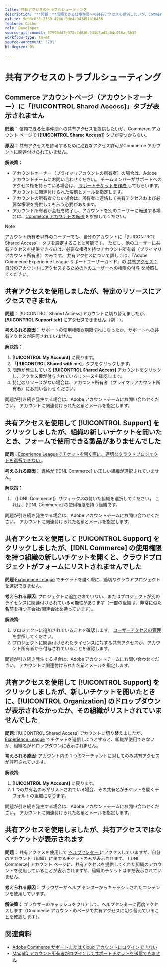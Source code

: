 ```yaml
---
title: 共有アクセスのトラブルシューティング
description: '**問題：**信頼できる仕事仲間への共有アクセスを提供したいが、Commerce アカウント ページで**共有アクセス** タブが見つからない。'
exl-id: 9e03c031-2359-42a6-9de4-943451a16456
feature: Cache
role: Developer
source-git-commit: 37996dd7e372c4d886c943d5ad2a94c016ac8b35
workflow-type: tm+mt
source-wordcount: '791'
ht-degree: 0%

---
```


# 共有アクセスのトラブルシューティング

## Commerce アカウントページ（アカウントオーナー）に「[!UICONTROL Shared Access]」タブが表示されません

**問題：** 信頼できる仕事仲間への共有アクセスを提供したいが、Commerce アカウント ページで [**[!UICONTROL Shared Access]**] タブが見つからない。

**原因：** 共有アクセスを許可するために必要なアクセス許可がCommerce アカウントに関連付けられていません。

**解決策：**

* アカウントオーナー（プライマリアカウントの所有者）の場合は、Adobe アカウントチームにお問い合わせください。 チームメンバーがサポートへのアクセス権を持っている場合は、[ サポートチケットを作成 ](https://experienceleague.adobe.com/en/docs/commerce-knowledge-base/kb/help-center-guide/magento-help-center-user-guide#merchant-not-displayed) してもらいます。 アカウントに関連付けられた名前とメールを指定します。
* アカウントの所有者でない場合は、所有者に連絡して共有アクセスおよび必要な権限を提供してもらう必要があります。
* アカウント所有者が会社を終了し、アカウントを別のユーザーに転送する場合は、[Commerce アカウントの転送 ](https://experienceleague.adobe.com/en/docs/commerce-admin/start/commerce-account/commerce-account-transfer) を参照してください。

>[!NOTE]
>
>アカウント所有者以外のユーザーでも、自分のアカウントに「[!UICONTROL Shared Access]」タブを設定することは可能です。 ただし、他のユーザーに共有アクセスを提供できるのは、必要な権限を持つアカウント所有者（プライマリアカウント所有者）のみです。 共有アクセスについて詳しくは、『Adobe Commerce Experience League サポートユーザーガイド』の [ 共有アクセス：自分のアカウントにアクセスするための他のユーザーへの権限の付与 ](https://experienceleague.adobe.com/en/docs/commerce-knowledge-base/kb/help-center-guide/magento-help-center-user-guide#shared-access) を参照してください。

## 共有アクセスを使用しましたが、特定のリソースにアクセスできません

**問題：** [!UICONTROL Shared Access] アカウントに切り替えましたが、**[!UICONTROL Support tab]** にアクセスできません（例：）。

**考えられる原因：** サポートの使用権限が期限切れになったか、サポートへの共有アクセスが許可されていません。

**解決策：**

1. **[!UICONTROL My Account]** に戻ります。
1. 「**[!UICONTROL Shared with me]**」タブをクリックします。
1. 問題が発生している **[!UICONTROL Shared Access]** アカウントをクリックし、アクセス権が付与されているリソースを確認します。
1. 特定のリソースがない場合は、アカウント所有者（プライマリアカウント所有者）にお問い合わせください。

問題が引き続き発生する場合は、Adobe アカウントチームにお問い合わせください。 アカウントに関連付けられた名前とメールを指定します。

## 共有アクセスを使用して [!UICONTROL Support] をクリックしましたが、組織の新しいチケットを開いたとき、フォームで使用できる製品がありませんでした

**問題：**[Experience Leagueでチケットを開く際に、適切なクラウドプロジェクトを選択できない ](https://experienceleague.adobe.com/home#support)。

**考えられる原因：** 資格が [!DNL Commerce] い正しい組織が選択されていません。

**解決策：**

1. （[!DNL Commerce]）サフィックスの付いた組織を選択してください。 これは、[!DNL Commerce] の使用権限を持つ組織です。

問題が引き続き発生する場合は、Adobe アカウントチームにお問い合わせください。 アカウントに関連付けられた名前とメールを指定します。

## 共有アクセスを使用して [!UICONTROL Support] をクリックしましたが、[!DNL Commerce] の使用権限を持つ組織の新しいチケットを開くと、クラウドプロジェクトがフォームにリストされませんでした

**問題**:[Experience League](https://experienceleague.adobe.com/home#support) でチケットを開く際に、適切なクラウドプロジェクトを選択できません。

**考えられる原因**: プロジェクトに追加されていない、またはプロジェクトが別のライセンスに関連付けられている可能性があります（一部の組織は、非常に似た名前を持つ子会社/関連会社を持っています）。

**解決策**:

1. プロジェクトに追加されていることを確認します。 [ ユーザーアクセスの管理 ](https://experienceleague.adobe.com/en/docs/commerce-cloud-service/user-guide/project/user-access) を参照してください。
1. プロジェクトに関連付けられたライセンスに対する共有アクセスが、アカウント所有者から付与されていることを確認します。

問題が引き続き発生する場合は、Adobe アカウントチームにお問い合わせください。 アカウントに関連付けられた名前とメールを指定します。

## 共有アクセスを使用して [!UICONTROL Support] をクリックしましたが、新しいチケットを開いたときに、[!UICONTROL Organization] のドロップダウンが表示されなかったか、その組織がリストされていませんでした

**問題**: [!UICONTROL Shared Access] アカウントに切り替えましたが、[Experience League](https://experienceleague.adobe.com/home#support) でチケットを送信しようとすると、組織が使用できないか、組織名がドロップダウンに表示されません。

**考えられる原因**: アカウント内の 1 つのマーチャントに対してのみ共有アクセスが許可されています。

**解決策**:

1. **[!UICONTROL My Account]** に戻ります。
1. 1 つの共有名のみがリストされている場合、その共有名がチケットを開くデフォルトの組織になります。

問題が引き続き発生する場合は、Adobe アカウントチームにお問い合わせください。 アカウントに関連付けられた名前とメールを指定します。

## 共有アクセスを使用しましたが、共有アクセスではなくチケットが表示されます

**問題：** 共有アクセスを使用して [ ヘルプセンター ](https://support.magento.com/hc/us-en/requests) にアクセスしていますが、自分のアカウント（組織）に属するチケットのみが表示されます。 [!DNL Commerce] アカウント ページに、共有アクセスを提供してくれた組織のアカウントを使用していることが表示されますが、組織のチケットはまだ表示されていません。

**考えられる原因：** ブラウザーがヘルプ センターからキャッシュされたコンテンツを使用しています。

**解決策：** ブラウザーのキャッシュをクリアして、ヘルプセンターに再度アクセスします（Commerce アカウントのページで共有アクセスに切り替えていることを確認します）。

## 関連資料

* [Adobe Commerce サポートまたは Cloud アカウントにログインできない ](https://experienceleague.adobe.com/en/docs/commerce-knowledge-base/kb/troubleshooting/miscellaneous/unable-to-log-in-to-support-or-cloud-project)
* [MageID アカウント所有者がログインしてサポートチケットを送信できません ](https://experienceleague.adobe.com/en/docs/experience-cloud-kcs/kbarticles/ka-25231)
